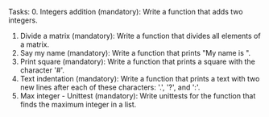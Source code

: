 Tasks:
0. Integers addition (mandatory): Write a function that adds two integers.
1. Divide a matrix (mandatory): Write a function that divides all elements of a matrix.
2. Say my name (mandatory): Write a function that prints "My name is <first name> <last name>".
3. Print square (mandatory): Write a function that prints a square with the character '#'.
4. Text indentation (mandatory): Write a function that prints a text with two new lines after each of these characters: '.', '?', and ':'.
5. Max integer - Unittest (mandatory): Write unittests for the function that finds the maximum integer in a list.